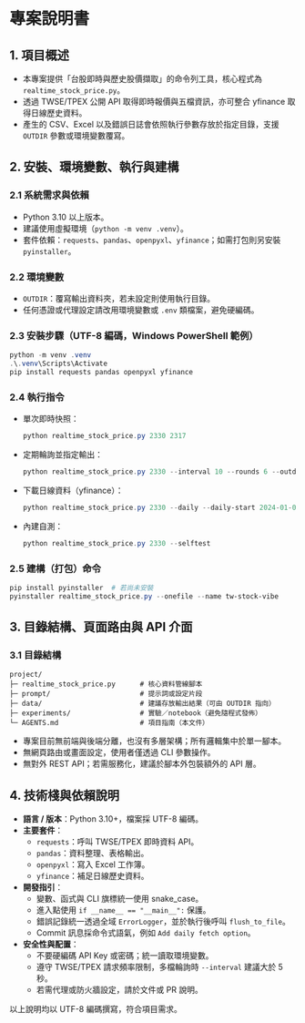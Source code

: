 # 專案說明書

## 1. 項目概述
- 本專案提供「台股即時與歷史股價擷取」的命令列工具，核心程式為 `realtime_stock_price.py`。
- 透過 TWSE/TPEX 公開 API 取得即時報價與五檔資訊，亦可整合 yfinance 取得日線歷史資料。
- 產生的 CSV、Excel 以及錯誤日誌會依照執行參數存放於指定目錄，支援 `OUTDIR` 參數或環境變數覆寫。

## 2. 安裝、環境變數、執行與建構
### 2.1 系統需求與依賴
- Python 3.10 以上版本。
- 建議使用虛擬環境（`python -m venv .venv`）。
- 套件依賴：`requests`、`pandas`、`openpyxl`、`yfinance`；如需打包則另安裝 `pyinstaller`。

### 2.2 環境變數
- `OUTDIR`：覆寫輸出資料夾，若未設定則使用執行目錄。
- 任何憑證或代理設定請改用環境變數或 `.env` 類檔案，避免硬編碼。

### 2.3 安裝步驟（UTF-8 編碼，Windows PowerShell 範例）
```powershell
python -m venv .venv
.\.venv\Scripts\Activate
pip install requests pandas openpyxl yfinance
```

### 2.4 執行指令
- 單次即時快照：
  ```powershell
  python realtime_stock_price.py 2330 2317
  ```
- 定期輪詢並指定輸出：
  ```powershell
  python realtime_stock_price.py 2330 --interval 10 --rounds 6 --outdir .\data
  ```
- 下載日線資料（yfinance）：
  ```powershell
  python realtime_stock_price.py 2330 --daily --daily-start 2024-01-01 --daily-end 2024-03-31
  ```
- 內建自測：
  ```powershell
  python realtime_stock_price.py 2330 --selftest
  ```

### 2.5 建構（打包）命令
```powershell
pip install pyinstaller  # 若尚未安裝
pyinstaller realtime_stock_price.py --onefile --name tw-stock-vibe
```

## 3. 目錄結構、頁面路由與 API 介面
### 3.1 目錄結構
```
project/
├─ realtime_stock_price.py      # 核心資料管線腳本
├─ prompt/                      # 提示詞或設定片段
├─ data/                        # 建議存放輸出結果（可由 OUTDIR 指向）
├─ experiments/                 # 實驗／notebook（避免隨程式發佈）
└─ AGENTS.md                    # 項目指南（本文件）
```
- 專案目前無前端與後端分離，也沒有多層架構；所有邏輯集中於單一腳本。
- 無網頁路由或畫面設定，使用者僅透過 CLI 參數操作。
- 無對外 REST API；若需服務化，建議於腳本外包裝額外的 API 層。

## 4. 技術棧與依賴說明
- **語言 / 版本**：Python 3.10+，檔案採 UTF-8 編碼。
- **主要套件**：
  - `requests`：呼叫 TWSE/TPEX 即時資料 API。
  - `pandas`：資料整理、表格輸出。
  - `openpyxl`：寫入 Excel 工作簿。
  - `yfinance`：補足日線歷史資料。
- **開發指引**：
  - 變數、函式與 CLI 旗標統一使用 snake_case。
  - 進入點使用 `if __name__ == "__main__":` 保護。
  - 錯誤記錄統一透過全域 `ErrorLogger`，並於執行後呼叫 `flush_to_file`。
  - Commit 訊息採命令式語氣，例如 `Add daily fetch option`。
- **安全性與配置**：
  - 不要硬編碼 API Key 或密碼；統一讀取環境變數。
  - 遵守 TWSE/TPEX 請求頻率限制，多檔輪詢時 `--interval` 建議大於 5 秒。
  - 若需代理或防火牆設定，請於文件或 PR 說明。

以上說明均以 UTF-8 編碼撰寫，符合項目需求。
